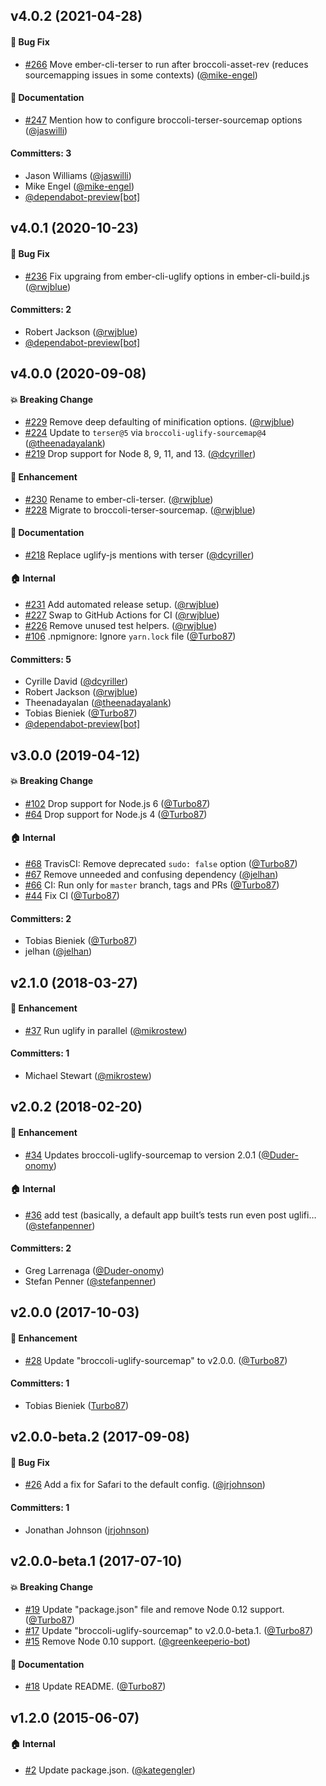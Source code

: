 ## v4.0.2 (2021-04-28)

#### :bug: Bug Fix
* [#266](https://github.com/ember-cli/ember-cli-terser/pull/266) Move ember-cli-terser to run after broccoli-asset-rev (reduces sourcemapping issues in some contexts) ([@mike-engel](https://github.com/mike-engel))

#### :memo: Documentation
* [#247](https://github.com/ember-cli/ember-cli-terser/pull/247) Mention how to configure broccoli-terser-sourcemap options ([@jaswilli](https://github.com/jaswilli))

#### Committers: 3
- Jason Williams ([@jaswilli](https://github.com/jaswilli))
- Mike Engel ([@mike-engel](https://github.com/mike-engel))
- [@dependabot-preview[bot]](https://github.com/apps/dependabot-preview)


## v4.0.1 (2020-10-23)

#### :bug: Bug Fix
* [#236](https://github.com/ember-cli/ember-cli-terser/pull/236) Fix upgraing from ember-cli-uglify options in ember-cli-build.js ([@rwjblue](https://github.com/rwjblue))

#### Committers: 2
- Robert Jackson ([@rwjblue](https://github.com/rwjblue))
- [@dependabot-preview[bot]](https://github.com/apps/dependabot-preview)


## v4.0.0 (2020-09-08)

#### :boom: Breaking Change
* [#229](https://github.com/ember-cli/ember-cli-terser/pull/229) Remove deep defaulting of minification options. ([@rwjblue](https://github.com/rwjblue))
* [#224](https://github.com/ember-cli/ember-cli-terser/pull/224) Update to `terser@5` via `broccoli-uglify-sourcemap@4` ([@theenadayalank](https://github.com/theenadayalank))
* [#219](https://github.com/ember-cli/ember-cli-terser/pull/219) Drop support for Node 8, 9, 11, and 13. ([@dcyriller](https://github.com/dcyriller))

#### :rocket: Enhancement
* [#230](https://github.com/ember-cli/ember-cli-terser/pull/230) Rename to ember-cli-terser. ([@rwjblue](https://github.com/rwjblue))
* [#228](https://github.com/ember-cli/ember-cli-terser/pull/228) Migrate to broccoli-terser-sourcemap. ([@rwjblue](https://github.com/rwjblue))

#### :memo: Documentation
* [#218](https://github.com/ember-cli/ember-cli-terser/pull/218) Replace uglify-js mentions with terser ([@dcyriller](https://github.com/dcyriller))

#### :house: Internal
* [#231](https://github.com/ember-cli/ember-cli-terser/pull/231) Add automated release setup. ([@rwjblue](https://github.com/rwjblue))
* [#227](https://github.com/ember-cli/ember-cli-terser/pull/227) Swap to GitHub Actions for CI ([@rwjblue](https://github.com/rwjblue))
* [#226](https://github.com/ember-cli/ember-cli-terser/pull/226) Remove unused test helpers. ([@rwjblue](https://github.com/rwjblue))
* [#106](https://github.com/ember-cli/ember-cli-terser/pull/106) .npmignore: Ignore `yarn.lock` file ([@Turbo87](https://github.com/Turbo87))

#### Committers: 5
- Cyrille David ([@dcyriller](https://github.com/dcyriller))
- Robert Jackson ([@rwjblue](https://github.com/rwjblue))
- Theenadayalan ([@theenadayalank](https://github.com/theenadayalank))
- Tobias Bieniek ([@Turbo87](https://github.com/Turbo87))
- [@dependabot-preview[bot]](https://github.com/apps/dependabot-preview)


## v3.0.0 (2019-04-12)

#### :boom: Breaking Change
* [#102](https://github.com/ember-cli/ember-cli-uglify/pull/102) Drop support for Node.js 6 ([@Turbo87](https://github.com/Turbo87))
* [#64](https://github.com/ember-cli/ember-cli-uglify/pull/64) Drop support for Node.js 4 ([@Turbo87](https://github.com/Turbo87))

#### :house: Internal
* [#68](https://github.com/ember-cli/ember-cli-uglify/pull/68) TravisCI: Remove deprecated `sudo: false` option ([@Turbo87](https://github.com/Turbo87))
* [#67](https://github.com/ember-cli/ember-cli-uglify/pull/67) Remove unneeded and confusing dependency ([@jelhan](https://github.com/jelhan))
* [#66](https://github.com/ember-cli/ember-cli-uglify/pull/66) CI: Run only for `master` branch, tags and PRs ([@Turbo87](https://github.com/Turbo87))
* [#44](https://github.com/ember-cli/ember-cli-uglify/pull/44) Fix CI ([@Turbo87](https://github.com/Turbo87))

#### Committers: 2
- Tobias Bieniek ([@Turbo87](https://github.com/Turbo87))
- jelhan ([@jelhan](https://github.com/jelhan))


## v2.1.0 (2018-03-27)

#### :rocket: Enhancement
* [#37](https://github.com/ember-cli/ember-cli-uglify/pull/37) Run uglify in parallel ([@mikrostew](https://github.com/mikrostew))

#### Committers: 1
- Michael Stewart ([@mikrostew](https://github.com/mikrostew))


## v2.0.2 (2018-02-20)

#### :rocket: Enhancement
* [#34](https://github.com/ember-cli/ember-cli-uglify/pull/34) Updates broccoli-uglify-sourcemap to version 2.0.1 ([@Duder-onomy](https://github.com/Duder-onomy))

#### :house: Internal
* [#36](https://github.com/ember-cli/ember-cli-uglify/pull/36) add test (basically, a default app built’s tests run even post uglifi… ([@stefanpenner](https://github.com/stefanpenner))

#### Committers: 2
- Greg Larrenaga ([@Duder-onomy](https://github.com/Duder-onomy))
- Stefan Penner ([@stefanpenner](https://github.com/stefanpenner))


## v2.0.0 (2017-10-03)

#### :rocket: Enhancement
* [#28](https://github.com/ember-cli/ember-cli-uglify/pull/28) Update "broccoli-uglify-sourcemap" to v2.0.0. ([@Turbo87](https://github.com/Turbo87))

#### Committers: 1
- Tobias Bieniek ([Turbo87](https://github.com/Turbo87))


## v2.0.0-beta.2 (2017-09-08)

#### :bug: Bug Fix
* [#26](https://github.com/ember-cli/ember-cli-uglify/pull/26) Add a fix for Safari to the default config. ([@jrjohnson](https://github.com/jrjohnson))

#### Committers: 1
- Jonathan Johnson ([jrjohnson](https://github.com/jrjohnson))

## v2.0.0-beta.1 (2017-07-10)

#### :boom: Breaking Change
* [#19](https://github.com/ember-cli/ember-cli-uglify/pull/19) Update "package.json" file and remove Node 0.12 support. ([@Turbo87](https://github.com/Turbo87))
* [#17](https://github.com/ember-cli/ember-cli-uglify/pull/17) Update "broccoli-uglify-sourcemap" to v2.0.0-beta.1. ([@Turbo87](https://github.com/Turbo87))
* [#15](https://github.com/ember-cli/ember-cli-uglify/pull/15) Remove Node 0.10 support. ([@greenkeeperio-bot](https://github.com/greenkeeperio-bot))

#### :memo: Documentation
* [#18](https://github.com/ember-cli/ember-cli-uglify/pull/18) Update README. ([@Turbo87](https://github.com/Turbo87))


## v1.2.0 (2015-06-07)

#### :house: Internal
* [#2](https://github.com/ember-cli/ember-cli-uglify/pull/2) Update package.json. ([@kategengler](https://github.com/kategengler))
